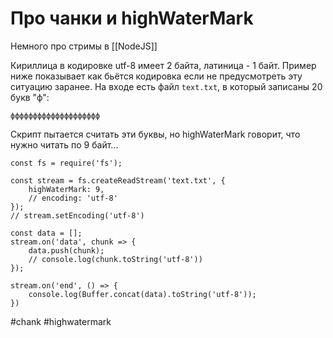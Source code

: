 # Про чанки и highWaterMark
Немного про стримы в [[NodeJS]]

Кириллица в кодировке utf-8 имеет 2 байта, латиница - 1 байт. Пример ниже показывает как бьётся кодировка если не предусмотреть эту ситуацию заранее.
На входе есть файл `text.txt`, в который записаны 20 букв "ф":

```
фффффффффффффффффффф
```

Скрипт пытается считать эти буквы, но highWaterMark говорит, что нужно читать по 9 байт...
```
const fs = require('fs');

const stream = fs.createReadStream('text.txt', {
	highWaterMark: 9,
	// encoding: 'utf-8'
});
// stream.setEncoding('utf-8')

const data = [];
stream.on('data', chunk => {
	data.push(chunk);
	// console.log(chunk.toString('utf-8'))
});

stream.on('end', () => {
	console.log(Buffer.concat(data).toString('utf-8'));
})
```

#chank #highwatermark